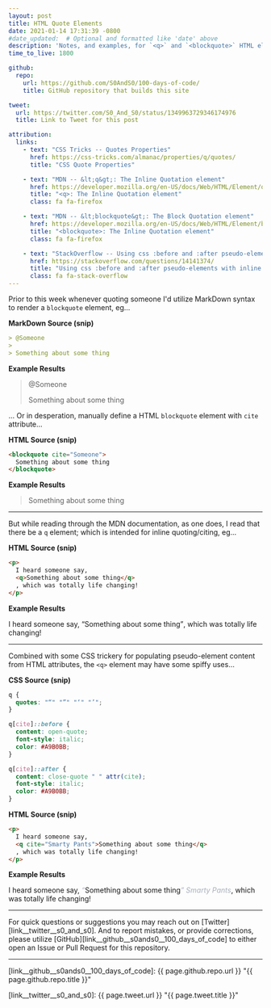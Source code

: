 ```yaml
---
layout: post
title: HTML Quote Elements
date: 2021-01-14 17:31:39 -0800
#date_updated:  # Optional and formatted like 'date' above
description: 'Notes, and examples, for `<q>` and `<blockquote>` HTML elements'
time_to_live: 1800

github:
  repo:
    url: https://github.com/S0AndS0/100-days-of-code/
    title: GitHub repository that builds this site

tweet:
  url: https://twitter.com/S0_And_S0/status/1349963729346174976
  title: Link to Tweet for this post

attribution:
  links:
    - text: "CSS Tricks -- Quotes Properties"
      href: https://css-tricks.com/almanac/properties/q/quotes/
      title: "CSS Quote Properties"

    - text: "MDN -- &lt;q&gt;: The Inline Quotation element"
      href: https://developer.mozilla.org/en-US/docs/Web/HTML/Element/q
      title: "<q>: The Inline Quotation element"
      class: fa fa-firefox

    - text: "MDN -- &lt;blockquote&gt;: The Block Quotation element"
      href: https://developer.mozilla.org/en-US/docs/Web/HTML/Element/blockquote
      title: "<blockquote>: The Inline Quotation element"
      class: fa fa-firefox

    - text: "StackOverflow -- Using css :before and :after pseudo-elements with inline CSS?"
      href: https://stackoverflow.com/questions/14141374/
      title: "Using css :before and :after pseudo-elements with inline CSS?"
      class: fa fa-stack-overflow
---
```




Prior to this week whenever quoting someone I'd utilize MarkDown syntax to render a `blockquote` element, eg...


**MarkDown Source (snip)**


```markdown
> @Someone
>
> Something about some thing
```


**Example Results**


> @Someone
>
> Something about some thing


... Or in desperation, manually define a HTML `blockquote` element with `cite` attribute...


**HTML Source (snip)**


```html
<blockquote cite="Someone">
  Something about some thing
</blockquote>
```


**Example Results**


<blockquote cite="Someone">
  Something about some thing
</blockquote>


---


But while reading through the MDN documentation, as one does, I read that there be a `q` element; which is intended for inline quoting/citing, eg...


**HTML Source (snip)**


```html
<p>
  I heard someone say,
  <q>Something about some thing</q>
  , which was totally life changing!
</p>
```


**Example Results**


I heard someone say, <q>Something about some thing</q>, which was totally life changing!


---


Combined with some CSS trickery for populating pseudo-element content from HTML attributes, the `<q>` element may have some spiffy uses...


**CSS Source (snip)**


```css
q {
  quotes: "“" "”" "‘" "’";
}

q[cite]::before {
  content: open-quote;
  font-style: italic;
  color: #A9B0BB;
}

q[cite]::after {
  content: close-quote " " attr(cite);
  font-style: italic;
  color: #A9B0BB;
}
```


**HTML Source (snip)**

```html
<p>
  I heard someone say,
  <q cite="Smarty Pants">Something about some thing</q>
  , which was totally life changing!
</p>
```

**Example Results**

<style>
q {
  quotes: "“" "”" "‘" "’";
}

q[cite]::before {
  content: open-quote;
  font-style: italic;
  color: #A9B0BB;
}

q[cite]::after {
  content: close-quote " " attr(cite);
  font-style: italic;
  color: #A9B0BB;
}
</style>

I heard someone say, <q cite="Smarty Pants">Something about some thing</q>, which was totally life changing!


---


For quick questions or suggestions you may reach out on [Twitter][link__twitter__s0_and_s0]. And to report mistakes, or provide corrections, please utilize [GitHub][link__github__s0ands0__100_days_of_code] to either open an Issue or Pull Request for this repository.


---



[link__github__s0ands0__100_days_of_code]: {{ page.github.repo.url }} "{{ page.github.repo.title }}"

[link__twitter__s0_and_s0]: {{ page.tweet.url }} "{{ page.tweet.title }}"

